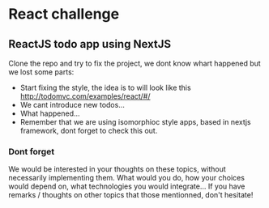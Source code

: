 # React challenge

## ReactJS todo app using NextJS

Clone the repo and try to fix the project, we dont know whart happened but we lost some parts:

- Start fixing the style, the idea is to will look like this http://todomvc.com/examples/react/#/
- We cant introduce new todos...
- What happened...
- Remember that we are using isomorphioc style apps, based in nextjs framework, dont forget to check this out.

### Dont forget

We would be interested in your thoughts on these topics, without necessarily implementing them. What would you do, how your choices would depend on, what technologies you would integrate... If you have remarks / thoughts on other topics that those mentionned, don't hesitate!
